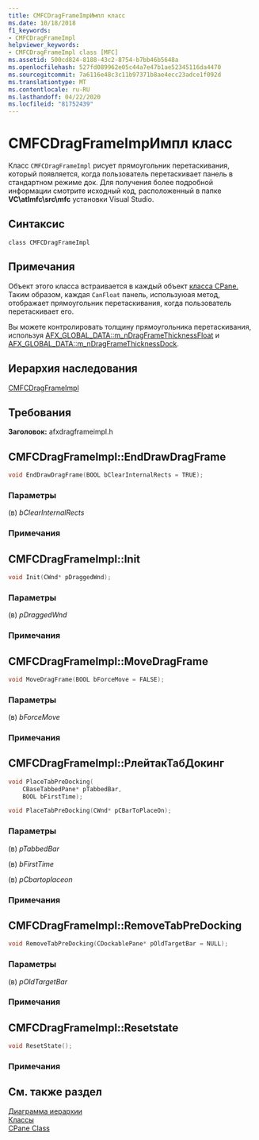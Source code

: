 ```yaml
---
title: CMFCDragFrameImpИмпл класс
ms.date: 10/18/2018
f1_keywords:
- CMFCDragFrameImpl
helpviewer_keywords:
- CMFCDragFrameImpl class [MFC]
ms.assetid: 500cd824-8188-43c2-8754-b7bb46b5648a
ms.openlocfilehash: 527fd089962e05c44a7e47b1ae52345116da4470
ms.sourcegitcommit: 7a6116e48c3c11b97371b8ae4ecc23adce1f092d
ms.translationtype: MT
ms.contentlocale: ru-RU
ms.lasthandoff: 04/22/2020
ms.locfileid: "81752439"
---
```

# <a name="cmfcdragframeimpl-class"></a>CMFCDragFrameImpИмпл класс

Класс `CMFCDragFrameImpl` рисует прямоугольник перетаскивания, который появляется, когда пользователь перетаскивает панель в стандартном режиме док.
Для получения более подробной информации смотрите исходный код, расположенный в папке **VC\\atlmfc\\src\\mfc** установки Visual Studio.

## <a name="syntax"></a>Синтаксис

```
class CMFCDragFrameImpl
```

## <a name="remarks"></a>Примечания

Объект этого класса встраивается в каждый объект [класса CPane.](../../mfc/reference/cpane-class.md) Таким образом, каждая `CanFloat` панель, используюая метод, отображает прямоугольник перетаскивания, когда пользователь перетаскивает его.

Вы можете контролировать толщину прямоугольника перетаскивания, используя [AFX_GLOBAL_DATA::m_nDragFrameThicknessFloat](afx-global-data-structure.md#m_ndragframethicknessfloat) и [AFX_GLOBAL_DATA::m_nDragFrameThicknessDock](afx-global-data-structure.md#m_ndragframethicknessdock).

## <a name="inheritance-hierarchy"></a>Иерархия наследования

[CMFCDragFrameImpl](../../mfc/reference/cmfcdragframeimpl-class.md)

## <a name="requirements"></a>Требования

**Заголовок:** afxdragframeimpl.h

## <a name="cmfcdragframeimplenddrawdragframe"></a><a name="enddrawdragframe"></a>CMFCDragFrameImpl::EndDrawDragFrame

```cpp
void EndDrawDragFrame(BOOL bClearInternalRects = TRUE);
```

### <a name="parameters"></a>Параметры

(в) *bClearInternalRects*<br/>

### <a name="remarks"></a>Примечания

## <a name="cmfcdragframeimplinit"></a><a name="init"></a>CMFCDragFrameImpl::Init

```cpp
void Init(CWnd* pDraggedWnd);
```

### <a name="parameters"></a>Параметры

(в) *pDraggedWnd*<br/>

### <a name="remarks"></a>Примечания

## <a name="cmfcdragframeimplmovedragframe"></a><a name="movedragframe"></a>CMFCDragFrameImpl::MoveDragFrame

```cpp
void MoveDragFrame(BOOL bForceMove = FALSE);
```

### <a name="parameters"></a>Параметры

(в) *bForceMove*<br/>

### <a name="remarks"></a>Примечания

## <a name="cmfcdragframeimplplacetabpredocking"></a><a name="placetabpredocking"></a>CMFCDragFrameImpl::PлейтакТабДокинг

```cpp
void PlaceTabPreDocking(
    CBaseTabbedPane* pTabbedBar,
    BOOL bFirstTime);

void PlaceTabPreDocking(CWnd* pCBarToPlaceOn);
```

### <a name="parameters"></a>Параметры

(в) *pTabbedBar*<br/>

(в) *bFirstTime*<br/>

(в) *pCbartoplaceon*<br/>

### <a name="remarks"></a>Примечания

## <a name="cmfcdragframeimplremovetabpredocking"></a><a name="removetabpredocking"></a>CMFCDragFrameImpl::RemoveTabPreDocking

```cpp
void RemoveTabPreDocking(CDockablePane* pOldTargetBar = NULL);
```

### <a name="parameters"></a>Параметры

(в) *pOldTargetBar*<br/>

### <a name="remarks"></a>Примечания

## <a name="cmfcdragframeimplresetstate"></a><a name="resetstate"></a>CMFCDragFrameImpl::Resetstate

```cpp
void ResetState();
```

### <a name="remarks"></a>Примечания

## <a name="see-also"></a>См. также раздел

[Диаграмма иерархии](../../mfc/hierarchy-chart.md)<br/>
[Классы](../../mfc/reference/mfc-classes.md)<br/>
[CPane Class](../../mfc/reference/cpane-class.md)
